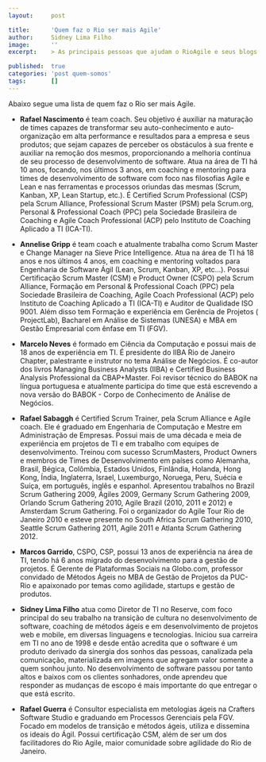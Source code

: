 ```yaml
---
layout:     post

title:      'Quem faz o Rio ser mais Agile'
author:     Sidney Lima Filho
image:      ''
excerpt:    > As principais pessoas que ajudam o RioAgile e seus blogs.

published:  true
categories: 'post quem-somos'
tags:       []
---
```


Abaixo segue uma lista de quem faz o Rio ser mais Agile.

+   **Rafael Nascimento** é team coach. Seu objetivo é auxiliar na maturação de times capazes de transformar seu auto-conhecimento e auto-organização em alta performance e resultados para a empresa e seus produtos; que sejam capazes de perceber os obstáculos à sua frente e auxiliar na remoção dos mesmos, proporcionando a melhoria contínua de seu processo de desenvolvimento de software. Atua na área de TI há 10 anos, focando, nos últimos 3 anos, em coaching e mentoring para times de desenvolvimento de software com foco nas filosofias Agile e Lean e nas ferramentas e processos oriundas das mesmas (Scrum, Kanban, XP, Lean Startup, etc.). É Certified Scrum Professional (CSP) pela Scrum Alliance, Professional Scrum Master (PSM) pela Scrum.org, Personal & Professional Coach (PPC) pela Sociedade Brasileira de Coaching e Agile Coach Professional (ACP) pelo Instituto de Coaching Aplicado a TI (ICA-TI).

+   **Annelise Gripp** é team coach e atualmente trabalha como Scrum Master e Change Manager na Sieve Price Intelligence. Atua na área de TI há 18 anos e nos últimos 4 anos, em coaching e mentoring voltados para Engenharia de Software Ágil (Lean, Scrum, Kanban, XP, etc...). Possui Certificação Scrum Master (CSM) e Product Owner (CSPO) pela Scrum Alliance, Formação em Personal & Professional Coach (PPC) pela Sociedade Brasileira de Coaching, Agile Coach Professional (ACP) pelo Instituto de Coaching Aplicado a TI (ICA-TI) e Auditor de Qualidade ISO 9001. Além disso tem Formação e experiência em Gerência de Projetos ( ProjectLab), Bacharel em Análise de Sistemas (UNESA) e MBA em Gestão Empresarial com ênfase em TI (FGV).

+   **Marcelo Neves** é formado em Ciência da Computação e possui mais de 18 anos de experiência em TI. É presidente do IIBA Rio de Janeiro Chapter, palestrante e instrutor no tema Análise de Negócios. É co-autor dos livros Managing Business Analysts (IIBA) e Certified Business Analysis Professional da CBAP+Master. Foi revisor técnico do BABOK na língua portuguesa e atualmente participa do time que está escrevendo a nova versão do BABOK - Corpo de Conhecimento de Análise de Negócios.

+   **Rafael Sabaggh** é Certified Scrum Trainer, pela Scrum Alliance e Agile coach. Ele é graduado em Engenharia de Computação e Mestre em Administração de Empresas. Possui mais de uma década e meia de experiência em projetos de TI e em trabalho com equipes de desenvolvimento. Treinou com sucesso ScrumMasters, Product Owners e membros de Times de Desenvolvimento em países como Alemanha, Brasil, Bégica, Colômbia, Estados Unidos, Finlândia, Holanda, Hong Kong, Índia, Inglaterra, Israel, Luxemburgo, Noruega, Peru, Suécia e Suíça, em português, inglês e espanhol. Apresentou trabalhos no Brazil Scrum Gathering 2009, Ágiles 2009, Germany Scrum Gathering 2009, Orlando Scrum Gathering 2010, Agile Brazil (2010, 2011 e 2012) e Amsterdam Scrum Gathering. Foi o organizador do Agile Tour Rio de Janeiro 2010 e esteve presente no South Africa Scrum Gathering 2010, Seattle Scrum Gathering 2011, Agile 2011 e Atlanta Scrum Gathering 2012.

+   **Marcos Garrido**, CSPO, CSP, possui 13 anos de experiência na área de TI, tendo há 6 anos migrado do desenvolvimento para a gestão de projetos. É Gerente de Plataformas Sociais na Globo.com, professor convidado de Métodos Ágeis no MBA de Gestão de Projetos da PUC-Rio e apaixonado por temas como agilidade, startups e gestão de produtos.

+   **Sidney Lima Filho** atua como Diretor de TI no Reserve, com foco principal do seu trabalho na transição de cultura no desenvolvimento de software, coaching de métodos ágeis e em desenvolvimento de projetos web e mobile, em diversas linguagens e tecnologias. Iniciou sua carreira em TI no ano de 1998 e desde então acredita que o software é um produto derivado da sinergia dos sonhos das pessoas, canalizada pela comunicação, materializada em imagens que agregam valor somente a quem sonhou junto. No desenvolvimento de software passou por tanto altos e baixos com os clientes sonhadores, onde aprendeu que responder as mudanças de escopo é mais importante do que entregar o que está escrito. 

+   **Rafael Guerra** é Consultor especialista em metologias ágeis na Crafters Software Studio e graduando em Processos Gerenciais pela FGV. Focado em modelos de transição e métodos ágeis, utiliza e dissemina os ideais do Ágil. Possui certificação CSM, além de ser um dos facilitadores do Rio Agile, maior comunidade sobre agilidade do Rio de Janeiro.
